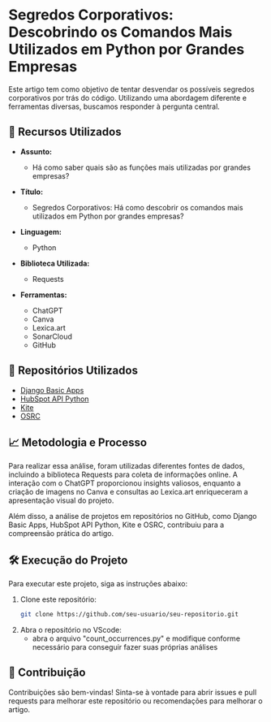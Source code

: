 # Segredos Corporativos: Descobrindo os Comandos Mais Utilizados em Python por Grandes Empresas

Este artigo tem como objetivo de tentar desvendar os possíveis segredos corporativos por trás do código. Utilizando uma abordagem diferente e ferramentas diversas, buscamos responder à pergunta central.

## 🚀 Recursos Utilizados

- **Assunto:**
  - Há como saber quais são as funções mais utilizadas por grandes empresas?

- **Título:**
  - Segredos Corporativos: Há como descobrir os comandos mais utilizados em Python por grandes empresas?

- **Linguagem:**
  - Python

- **Biblioteca Utilizada:**
  - Requests

- **Ferramentas:**
  - ChatGPT
  - Canva
  - Lexica.art
  - SonarCloud
  - GitHub

## 📁 Repositórios Utilizados

- [Django Basic Apps](https://github.com/nathanborror/django-basic-apps)
- [HubSpot API Python](https://github.com/HubSpot/hubspot-api-python)
- [Kite](https://github.com/khamidou/kite)
- [OSRC](https://github.com/dfm/osrc)

## 📈 Metodologia e Processo

Para realizar essa análise, foram utilizadas diferentes fontes de dados, incluindo a biblioteca Requests para coleta de informações online. A interação com o ChatGPT proporcionou insights valiosos, enquanto a criação de imagens no Canva e consultas ao Lexica.art enriqueceram a apresentação visual do projeto.

Além disso, a análise de projetos em repositórios no GitHub, como Django Basic Apps, HubSpot API Python, Kite e OSRC, contribuiu para a compreensão prática do artigo.

## 🛠️ Execução do Projeto

Para executar este projeto, siga as instruções abaixo:

1. Clone este repositório:
    ```bash
    git clone https://github.com/seu-usuario/seu-repositorio.git

2. Abra o repositório no VScode:
    - abra o arquivo "count_occurrences.py" e modifique conforme necessário para conseguir fazer suas próprias análises

## 🤝 Contribuição
Contribuições são bem-vindas! Sinta-se à vontade para abrir issues e pull requests para melhorar este repositório ou recomendações para melhorar o artigo.